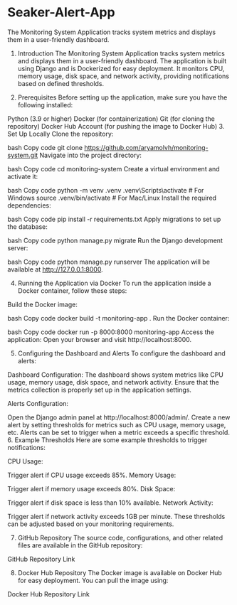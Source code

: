 # Seaker-Alert-App
The Monitoring System Application tracks system metrics and displays them in a user-friendly dashboard. 
1. Introduction
The Monitoring System Application tracks system metrics and displays them in a user-friendly dashboard. The application is built using Django and is Dockerized for easy deployment. It monitors CPU, memory usage, disk space, and network activity, providing notifications based on defined thresholds.

2. Prerequisites
Before setting up the application, make sure you have the following installed:

Python (3.9 or higher)
Docker (for containerization)
Git (for cloning the repository)
Docker Hub Account (for pushing the image to Docker Hub)
3. Set Up Locally
Clone the repository:

bash
Copy code
git clone https://github.com/aryamolvh/monitoring-system.git
Navigate into the project directory:

bash
Copy code
cd monitoring-system
Create a virtual environment and activate it:

bash
Copy code
python -m venv .venv
.venv\Scripts\activate   # For Windows
source .venv/bin/activate  # For Mac/Linux
Install the required dependencies:

bash
Copy code
pip install -r requirements.txt
Apply migrations to set up the database:

bash
Copy code
python manage.py migrate
Run the Django development server:

bash
Copy code
python manage.py runserver
The application will be available at http://127.0.0.1:8000.

4. Running the Application via Docker
To run the application inside a Docker container, follow these steps:

Build the Docker image:

bash
Copy code
docker build -t monitoring-app .
Run the Docker container:

bash
Copy code
docker run -p 8000:8000 monitoring-app
Access the application: Open your browser and visit http://localhost:8000.

5. Configuring the Dashboard and Alerts
To configure the dashboard and alerts:

Dashboard Configuration: The dashboard shows system metrics like CPU usage, memory usage, disk space, and network activity. Ensure that the metrics collection is properly set up in the application settings.

Alerts Configuration:

Open the Django admin panel at http://localhost:8000/admin/.
Create a new alert by setting thresholds for metrics such as CPU usage, memory usage, etc.
Alerts can be set to trigger when a metric exceeds a specific threshold.
6. Example Thresholds
Here are some example thresholds to trigger notifications:

CPU Usage:

Trigger alert if CPU usage exceeds 85%.
Memory Usage:

Trigger alert if memory usage exceeds 80%.
Disk Space:

Trigger alert if disk space is less than 10% available.
Network Activity:

Trigger alert if network activity exceeds 1GB per minute.
These thresholds can be adjusted based on your monitoring requirements.

7. GitHub Repository
The source code, configurations, and other related files are available in the GitHub repository:

GitHub Repository Link

8. Docker Hub Repository
The Docker image is available on Docker Hub for easy deployment. You can pull the image using:

Docker Hub Repository Link

